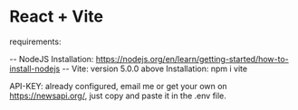 # React + Vite

requirements:

-- NodeJS
Installation: https://nodejs.org/en/learn/getting-started/how-to-install-nodejs
-- Vite: version 5.0.0 above
Installation: npm i vite

API-KEY: already configured, email me or get your own on https://newsapi.org/, just copy and paste it in the .env file.
